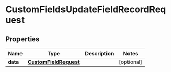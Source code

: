 

# CustomFieldsUpdateFieldRecordRequest


## Properties

| Name | Type | Description | Notes |
|------------ | ------------- | ------------- | -------------|
|**data** | [**CustomFieldRequest**](CustomFieldRequest.md) |  |  [optional] |



